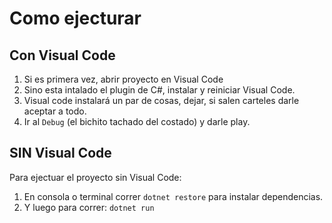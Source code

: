 # Como ejecturar
## Con Visual Code
1. Si es primera vez, abrir proyecto en Visual Code
2. Sino esta intalado el plugin de C#, instalar y reiniciar Visual Code.
3. Visual code instalará un par de cosas, dejar, si salen carteles darle aceptar a todo.
4. Ir al `Debug` (el bichito tachado del costado) y darle play.

## SIN Visual Code
Para ejectuar el proyecto sin Visual Code:
1. En consola o terminal correr
```dotnet restore```
para instalar dependencias.
2. Y luego para correr:
```dotnet run```